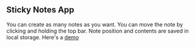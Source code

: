 
## Sticky Notes App

You can create as many notes as you want. You can move the note by clicking and holding the top bar. Note position and contents are saved in local storage. Here's a [demo](https://portfolio.gryimprezowe.pl/notes/index.html)

